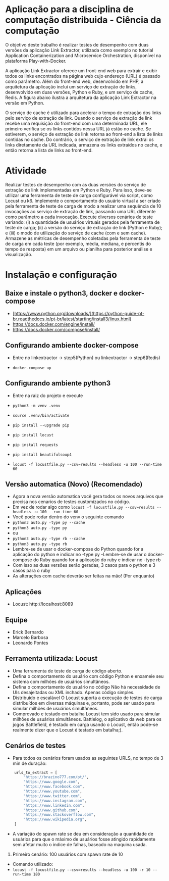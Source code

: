 # Aplicação para a disciplina de computação distribuida - Ciência da computação

O objetivo deste trabalho é realizar testes de desempenho com duas versões da aplicação Link Extractor, utilizada como exemplo no tutorial Application Containerization and Microservice Orchestration, disponível na plataforma Play-with-Docker. 

A aplicação Link Extractor oferece um front-end web para extrair e exibir todos os links encontrados na página web cujo endereço (URL) é passado como parâmetro. Além do front-end web, desenvolvido em PHP, a arquitetura da aplicação inclui um serviço de extração de links, desenvolvido em duas versões, Python e Ruby, e um serviço de cache, Redis. A figura abaixo ilustra a arquitetura da aplicação Link Extractor na versão em Python.

O serviço de cache é utilizado para acelerar o tempo de extração dos links pelo serviço de extração de link. Quando o serviço de extração de link recebe uma requisição do front-end com uma determinada URL, ele primeiro verifica se os links contidos nessa URL já estão no cache. Se estiverem, o serviço de extração de link retorna ao front-end a lista de links contidas no cache. Do contrário, o serviço de extração de link extrai os links diretamente da URL indicada, armazena os links extraídos no cache, e então retorna a lista de links ao front-end.


# Atividade

Realizar testes de desempenho com as duas versões do serviço de extração de link implementadas em Python e Ruby. Para isso, deve-se utilizar uma ferramenta de teste de carga configurável via script, como Locust ou k6. Implemente o comportamento do usuário virtual a ser criado pela ferramenta de teste de carga de modo a realizar uma sequência de 10 invocações ao serviço de extração de link, passando uma URL diferente como parâmetro a cada invocação. Execute diversos cenários de teste variando: (i) a quantidade de usuários virtuais gerados pela ferramenta de teste de carga; (ii) a versão do serviço de extração de link (Python e Ruby); e (iii) o modo de utilização do serviço de cache (com e sem cache). Armazene as métricas de desempenho coletadas pela ferramenta de teste de carga em cada teste (por exemplo, média, mediana, e percentis do tempo de resposta) em um arquivo ou planilha para posterior análise e visualização.


# Instalação e configuração

## Baixe e instale o python3, docker e docker-compose
- [https://www.python.org/downloads/](https://python-guide-pt-br.readthedocs.io/pt-br/latest/starting/install3/linux.html)
- https://docs.docker.com/engine/install/
- https://docs.docker.com/compose/install/

## Configurando ambiente docker-compose

- Entre no linkextractor -> step5(Python) ou linkextractor -> step6(Redis)

- `docker-compose up `

## Configurando ambiente python3

- Entre na raiz do projeto e execute

- `python3 -m venv .venv`

- `source .venv/bin/activate`

- `pip install --upgrade pip`

- `pip install locust`

- `pip install requests`

- `pip install beautifulsoup4`


- `locust -f locustfile.py --csv=results --headless -u 100 --run-time 60`
## Versão automatica (Novo) (Recomendado)
- Agora a nova versão automatica você gera todos os novos arquivos que precisa nos cenarios de testes customizados no código.
- Em vez de rodar algo como `locust -f locustfile.py --csv=results --headless -u 100 --run-time 60`
- Você pode rodar dentro do venv o seguinte comando
- `python3 auto.py -type py --cache`
- `python3 auto.py -type py`
- ou
- `python3 auto.py -type rb --cache`
- `python3 auto.py -type rb`
- Lembre-se de usar o docker-compose do Python quando for a aplicação do python e indicar no -type py
-Lembre-se de usar o docker-compose do Ruby quando for a aplicação do ruby e indicar no -type rb
- Com isso as duas versões serão geradas, 3 casos para o python e 3 casos para o ruby
- As alterações com cache deverão ser feitas na mão! (Por enquanto)

## Aplicações
- Locust: http://localhost:8089


## Equipe
- Erick Bernardo
- Marcelo Barbosa
- Leonardo Pontes

## Ferramenta utilizada: Locust

- Uma ferramenta de teste de carga de código aberto.
- Defina o comportamento do usuário com código Python e enxameie seu sistema com milhões de usuários simultâneos.
- Defina o comportamento do usuário no código
Não há necessidade de UIs desajeitadas ou XML inchado. Apenas código simples.
- Distribuído e escalável
O Locust suporta a execução de testes de carga distribuídos em diversas máquinas e, portanto, pode ser usado para simular milhões de usuários simultâneos.
- Comprovado e testado em batalha
Locust tem sido usado para simular milhões de usuários simultâneos. Battlelog, o aplicativo da web para os jogos Battlefield, é testado em carga usando o Locust, então pode-se realmente dizer que o Locust é testado em batalha;).

## Cenários de testes
- Para todos os cenários foram usados as seguintes URLS, no tempo de 3 min de duração:
```python
    urls_to_extract = [
        "https://brazino777.com/pt/",
        "https://www.google.com",
        "https://www.facebook.com",
        "https://www.youtube.com",
        "https://www.twitter.com",
        "https://www.instagram.com",
        "https://www.linkedin.com",
        "https://www.github.com",
        "https://www.stackoverflow.com",
        "https://www.wikipedia.org",
    ]
```
- A variação do spawn rate se deu em consideração a quantidade de usuários para que o máximo de usuários fosse atingido rapidamente sem afetar muito o indice de falhas, baseado na maquina usada.

1) Primeiro cenário: 100 usuários com spawn rate de 10
 
- Comando utilizado:
- `locust -f locustfile.py --csv=results --headless -u 100 -r 10 --run-time 180`


